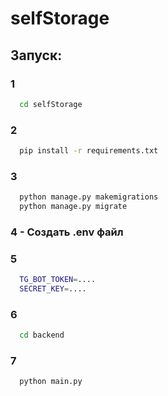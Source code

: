 # selfStorage

## Запуск:

### 1

```bash
  cd selfStorage
```

### 2

```bash
  pip install -r requirements.txt
```

### 3

```bash
  python manage.py makemigrations
  python manage.py migrate
```

### 4 - Создать .env файл

### 5

```bash
  TG_BOT_TOKEN=....
  SECRET_KEY=....
```


### 6

```bash
  cd backend
```

### 7

```bash
  python main.py
```
